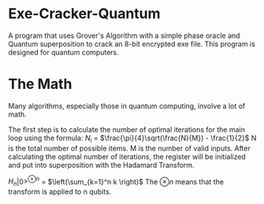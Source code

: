 # Exe-Cracker-Quantum
A program that uses Grover's Algorithm with a simple phase oracle and Quantum superposition to crack an 8-bit encrypted exe file. This program is designed for quantum computers.

# The Math
Many algorithms, especially those in quantum computing, involve a lot of math. 

The first step is to calculate the number of optimal iterations for the main loop using the formula:
$N_i$ = $\frac{\pi}{4}\sqrt(\frac{N}{M}) - \frac{1}{2}$
N is the total number of possible items. M is the number of valid inputs.
After calculating the optimal number of iterations, the register will be initialized and put into superposition with the Hadamard Transform.

$H_n$|0$>^{\otimes n}$ = $\left(\sum_{k=1}^n k \right)$
The $\otimes n$ means that the transform is applied to n qubits.
